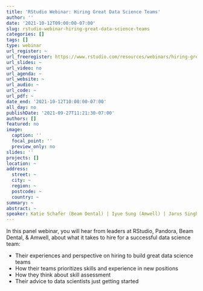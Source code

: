 ```yaml
---
title: 'RStudio Webinar: Hiring Great Data Science Teams'
author: ''
date: '2021-10-12T09:00:00-07:00'
slug: rstudio-webinar-hiring-great-data-science-teams
categories: []
tags: []
type: webinar
url_register: ~
url_freeregister: https://www.rstudio.com/resources/webinars/hiring-great-data-science-teams/
url_slides: ~
url_video: no
url_agenda: ~
url_website: ~
url_audio: ~
url_code: ~
url_pdf: ~
date_end: '2021-10-12T10:00:00-07:00'
all_day: no
publishDate: '2021-09-27T11:21:30-07:00'
authors: []
featured: no
image:
  caption: ''
  focal_point: ''
  preview_only: no
slides: ''
projects: []
location: ~
address:
  street: ~
  city: ~
  region: ~
  postcode: ~
  country: ~
summary: ~
abstract: ~
speaker: Katie Schafer (Beam Dental) | Iyue Sung (Amwell) | Jarus Singh (Pandora) | Rhonda Crate (WSU) | Jesse Mostipak
---
```

<!--more-->
In this panel webinar, you will hear from leaders at RStudio, Pandora, Beam Dental, & Amwell, about what it takes to hire for a successful data science team:

- Their experiences and perspective on hiring to build great data science teams
- How their teams prioritizes skills and experience in new positions
- How they think about skill assessment
- Their advice to data scientists just getting started